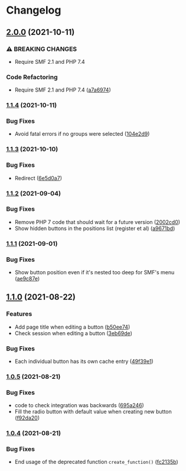 # Changelog

## [2.0.0](https://www.github.com/live627/smf-ultimate-menu/compare/v1.1.4...v2.0.0) (2021-10-11)


### ⚠ BREAKING CHANGES

* Require SMF 2.1 and PHP 7.4

### Code Refactoring

* Require SMF 2.1 and PHP 7.4 ([a7a6974](https://www.github.com/live627/smf-ultimate-menu/commit/a7a69746494603b3a76842ae15e401812e67a93f))

### [1.1.4](https://www.github.com/live627/smf-ultimate-menu/compare/v1.1.3...v1.1.4) (2021-10-11)


### Bug Fixes

* Avoid fatal errors if no groups were selected ([104e2d9](https://www.github.com/live627/smf-ultimate-menu/commit/104e2d95d613a10f2fe733bf0c810f7d93977115))

### [1.1.3](https://www.github.com/live627/smf-ultimate-menu/compare/v1.1.2...v1.1.3) (2021-10-10)


### Bug Fixes

* Redirect ([6e5d0a7](https://www.github.com/live627/smf-ultimate-menu/commit/6e5d0a7f3aa66fca8e6636efc2c3f39c096bcded))

### [1.1.2](https://www.github.com/live627/smf-ultimate-menu/compare/v1.1.1...v1.1.2) (2021-09-04)


### Bug Fixes

* Remove PHP 7 code that should wait for a future version ([2002cd0](https://www.github.com/live627/smf-ultimate-menu/commit/2002cd0eeb70992c197be7425dc5009aaa4a9c82))
* Show hidden buttons in the positions list (register et al) ([a9671bd](https://www.github.com/live627/smf-ultimate-menu/commit/a9671bdd32749a68d6817ea89fda43e7f040ced5))

### [1.1.1](https://www.github.com/live627/smf-ultimate-menu/compare/v1.1.0...v1.1.1) (2021-09-01)


### Bug Fixes

* Show button position even if it's nested too deep for SMF's menu ([ae9c87e](https://www.github.com/live627/smf-ultimate-menu/commit/ae9c87e95ebd3cad6eb4d87813070e97d436d410))

## [1.1.0](https://www.github.com/live627/smf-ultimate-menu/compare/v1.0.5...v1.1.0) (2021-08-22)


### Features

* Add page title when editing a button ([b50ee74](https://www.github.com/live627/smf-ultimate-menu/commit/b50ee747e1c440ff88126641f80dd2e94c558a9a))
* Check session when editing a button ([3eb69de](https://www.github.com/live627/smf-ultimate-menu/commit/3eb69debe07829242d9ef6bc6b23c423b31c6970))


### Bug Fixes

* Each individual button has its own cache entry ([49f39e1](https://www.github.com/live627/smf-ultimate-menu/commit/49f39e195db30e3ab573b8a1bed412d0c14ab68c))

### [1.0.5](https://www.github.com/live627/smf-ultimate-menu/compare/v1.0.4...v1.0.5) (2021-08-21)


### Bug Fixes

* code to check integration was backwards ([695a246](https://www.github.com/live627/smf-ultimate-menu/commit/695a24605d8de56436ac9596149cf4e558c1db3c))
* Fill the radio button with default value when creating new button ([f92da20](https://www.github.com/live627/smf-ultimate-menu/commit/f92da20518583d762fcd3070fcc5ebb959758462))

### [1.0.4](https://www.github.com/live627/smf-ultimate-menu/compare/v1.0.3...v1.0.4) (2021-08-21)


### Bug Fixes

* End usage of the deprecated function `create_function()` ([fc2135b](https://www.github.com/live627/smf-ultimate-menu/commit/fc2135be33688b96d42c3a540066bd4d87a0c9c0))
